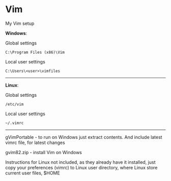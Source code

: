 # Vim
My Vim setup

**Windows**:

Global settings 

```C:\Program Files (x86)\Vim``` 

Local user settings 

```C:\Users\<user>\vimfiles``` 

--------------------------------------------------------------------------------

**Linux**:

Global settings 

```/etc/vim ```

Local user settings 


```~/.vimrc ```

--------------------------------------------------------------------------------

gVimPortable - to run on Windows just extract contents. And include latest vimrc file, for latest changes


gvim82.zip  - install Vim on Windows

Instructions for Linux not included, as they already have it installed, just copy your preferences (vimrc) to Linux user directory, where Linux store current user files, $HOME

